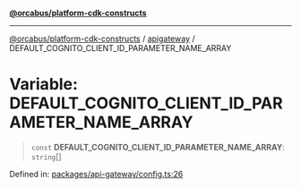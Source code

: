 [**@orcabus/platform-cdk-constructs**](../../../../README.md)

***

[@orcabus/platform-cdk-constructs](../../../../README.md) / [apigateway](../README.md) / DEFAULT\_COGNITO\_CLIENT\_ID\_PARAMETER\_NAME\_ARRAY

# Variable: DEFAULT\_COGNITO\_CLIENT\_ID\_PARAMETER\_NAME\_ARRAY

> `const` **DEFAULT\_COGNITO\_CLIENT\_ID\_PARAMETER\_NAME\_ARRAY**: `string`[]

Defined in: [packages/api-gateway/config.ts:26](https://github.com/OrcaBus/platform-cdk-constructs/blob/eb710b2f105d22a64c8abea3b2245773c2378377/packages/api-gateway/config.ts#L26)
